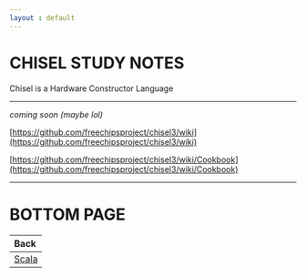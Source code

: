```yaml
---
layout : default
---
```


# CHISEL STUDY NOTES

Chisel is a Hardware Constructor Language

* * *

*coming soon (maybe lol)*

[https://github.com/freechipsproject/chisel3/wiki](https://github.com/freechipsproject/chisel3/wiki)

[https://github.com/freechipsproject/chisel3/wiki/Cookbook](https://github.com/freechipsproject/chisel3/wiki/Cookbook)

* * *

# BOTTOM PAGE

| Back |
| :--- |
| [Scala](./scala.md) |

